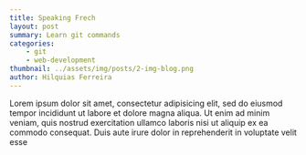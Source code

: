 ```yaml
---
title: Speaking Frech
layout: post
summary: Learn git commands
categories: 
    - git
    - web-development
thumbnail: ../assets/img/posts/2-img-blog.png
author: Hilquias Ferreira
---
```


Lorem ipsum dolor sit amet, consectetur adipisicing elit, sed do eiusmod tempor incididunt ut labore et dolore magna aliqua. Ut enim ad minim veniam, quis nostrud exercitation ullamco laboris nisi ut aliquip ex ea commodo consequat. Duis aute irure dolor in reprehenderit in voluptate velit esse
